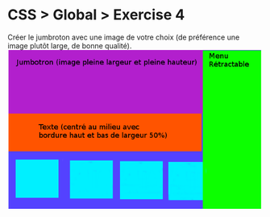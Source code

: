 # CSS > Global > Exercise 4

Créer le jumbroton avec une image de votre choix (de préférence une image plutôt large, de bonne qualité).
![whattodo](whattodo.png)
